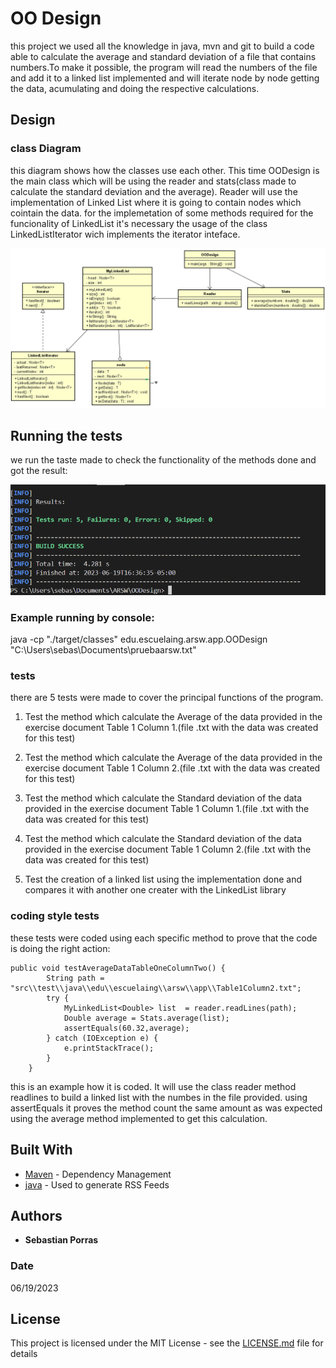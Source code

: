 # OO Design

this project we used all the knowledge in java, mvn and git to build a code able to calculate the average and standard deviation of a file that contains numbers.To make it possible, the program will read the numbers of the file and add it to a linked list implemented and will iterate node by node getting the data, acumulating and doing the respective calculations.
## Design 

### class Diagram 

this diagram shows how the classes use each other. This time OODesign is the main class which will be using the reader and stats(class made to calculate the standard deviation and the average). Reader will use the implementation of Linked List where it is going to contain nodes which cointain the data. for the implemetation of some methods required for the funcionality of LinkedList it's necessary the usage of the class LinkedListIterator wich implements the iterator inteface.

![class diagram](https://github.com/sebasporras14/ARSWOODesign/blob/master/images/Clases.png)


## Running the tests

we run the taste made to check the functionality of the methods done and got the result:

![test report](https://github.com/sebasporras14/ARSWOODesign/blob/master/images/testReport.png)

### Example running by console:

 java -cp "./target/classes" edu.escuelaing.arsw.app.OODesign "C:\Users\sebas\Documents\pruebaarsw.txt"

### tests
there are 5 tests were made to cover the principal functions of the program.

1. Test the method which calculate the Average of the data provided in the exercise document Table 1 Column 1.(file .txt with the data was created for this test)
   
2.  Test the method which calculate the Average of the data provided in the exercise document Table 1 Column 2.(file .txt with the data was created for this test)
 
3.  Test the method which calculate the Standard deviation of the data provided in the exercise document Table 1 Column 1.(file .txt with the data was created for this test)

4. Test the method which calculate the Standard deviation of the data provided in the exercise document Table 1 Column 2.(file .txt with the data was created for this test)

5. Test the creation of a linked list using the implementation done and compares it with another one creater with the LinkedList library



### coding style tests

these tests were coded using each specific method to prove that the code is doing the right action:
```
public void testAverageDataTableOneColumnTwo() {
        String path = "src\\test\\java\\edu\\escuelaing\\arsw\\app\\Table1Column2.txt";
        try {
            MyLinkedList<Double> list  = reader.readLines(path);
            Double average = Stats.average(list);
            assertEquals(60.32,average);
        } catch (IOException e) {
            e.printStackTrace();
        }
    }
```
this is an example how it is coded. It will use the class reader method readlines to build a linked list with the numbes in the file provided. using assertEquals it proves the method count the same amount as was expected using the average method implemented to get this calculation.

## Built With
* [Maven](https://maven.apache.org/) - Dependency Management
* [java](https://rometools.github.io/rome/) - Used to generate RSS Feeds


## Authors

* **Sebastian Porras**

### Date

06/19/2023 

## License

This project is licensed under the MIT License - see the [LICENSE.md](LICENSE.md) file for details
